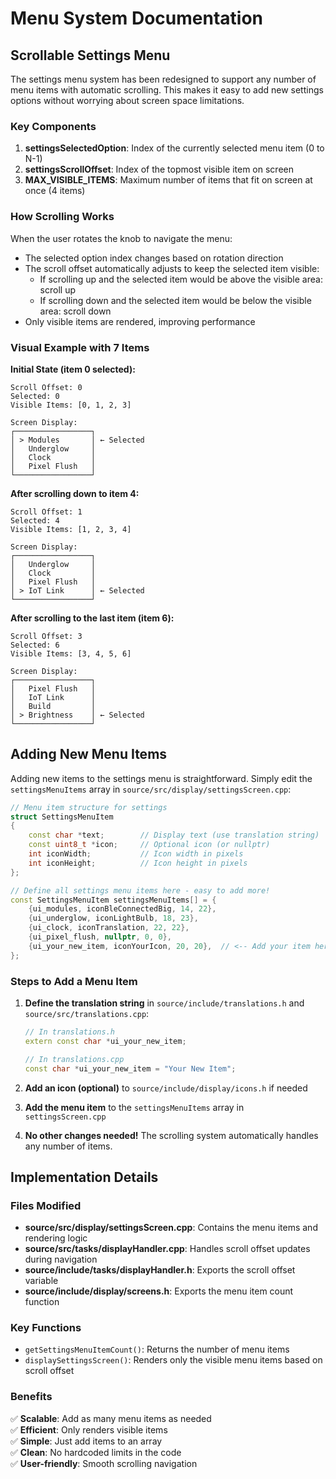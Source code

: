 # Menu System Documentation

## Scrollable Settings Menu

The settings menu system has been redesigned to support any number of menu items with automatic scrolling. This makes it easy to add new settings options without worrying about screen space limitations.

### Key Components

1. **settingsSelectedOption**: Index of the currently selected menu item (0 to N-1)
2. **settingsScrollOffset**: Index of the topmost visible item on screen
3. **MAX_VISIBLE_ITEMS**: Maximum number of items that fit on screen at once (4 items)

### How Scrolling Works

When the user rotates the knob to navigate the menu:
- The selected option index changes based on rotation direction
- The scroll offset automatically adjusts to keep the selected item visible:
  - If scrolling up and the selected item would be above the visible area: scroll up
  - If scrolling down and the selected item would be below the visible area: scroll down
- Only visible items are rendered, improving performance

### Visual Example with 7 Items

**Initial State (item 0 selected):**
```
Scroll Offset: 0
Selected: 0
Visible Items: [0, 1, 2, 3]

Screen Display:
┌─────────────────┐
│ > Modules       │ ← Selected
│   Underglow     │
│   Clock         │
│   Pixel Flush   │
└─────────────────┘
```

**After scrolling down to item 4:**
```
Scroll Offset: 1
Selected: 4
Visible Items: [1, 2, 3, 4]

Screen Display:
┌─────────────────┐
│   Underglow     │
│   Clock         │
│   Pixel Flush   │
│ > IoT Link      │ ← Selected
└─────────────────┘
```

**After scrolling to the last item (item 6):**
```
Scroll Offset: 3
Selected: 6
Visible Items: [3, 4, 5, 6]

Screen Display:
┌─────────────────┐
│   Pixel Flush   │
│   IoT Link      │
│   Build         │
│ > Brightness    │ ← Selected
└─────────────────┘
```

## Adding New Menu Items

Adding new items to the settings menu is straightforward. Simply edit the `settingsMenuItems` array in `source/src/display/settingsScreen.cpp`:

```cpp
// Menu item structure for settings
struct SettingsMenuItem
{
    const char *text;        // Display text (use translation string)
    const uint8_t *icon;     // Optional icon (or nullptr)
    int iconWidth;           // Icon width in pixels
    int iconHeight;          // Icon height in pixels
};

// Define all settings menu items here - easy to add more!
const SettingsMenuItem settingsMenuItems[] = {
    {ui_modules, iconBleConnectedBig, 14, 22},
    {ui_underglow, iconLightBulb, 18, 23},
    {ui_clock, iconTranslation, 22, 22},
    {ui_pixel_flush, nullptr, 0, 0},
    {ui_your_new_item, iconYourIcon, 20, 20},  // <-- Add your item here!
};
```

### Steps to Add a Menu Item

1. **Define the translation string** in `source/include/translations.h` and `source/src/translations.cpp`:
   ```cpp
   // In translations.h
   extern const char *ui_your_new_item;
   
   // In translations.cpp
   const char *ui_your_new_item = "Your New Item";
   ```

2. **Add an icon (optional)** to `source/include/display/icons.h` if needed

3. **Add the menu item** to the `settingsMenuItems` array in `settingsScreen.cpp`

4. **No other changes needed!** The scrolling system automatically handles any number of items.

## Implementation Details

### Files Modified

- **source/src/display/settingsScreen.cpp**: Contains the menu items and rendering logic
- **source/src/tasks/displayHandler.cpp**: Handles scroll offset updates during navigation
- **source/include/tasks/displayHandler.h**: Exports the scroll offset variable
- **source/include/display/screens.h**: Exports the menu item count function

### Key Functions

- `getSettingsMenuItemCount()`: Returns the number of menu items
- `displaySettingsScreen()`: Renders only the visible menu items based on scroll offset

### Benefits

✅ **Scalable**: Add as many menu items as needed  
✅ **Efficient**: Only renders visible items  
✅ **Simple**: Just add items to an array  
✅ **Clean**: No hardcoded limits in the code  
✅ **User-friendly**: Smooth scrolling navigation
